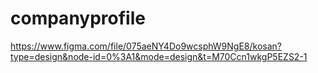 # companyprofile
https://www.figma.com/file/075aeNY4Do9wcsphW9NgE8/kosan?type=design&node-id=0%3A1&mode=design&t=M70Ccn1wkgP5EZS2-1
